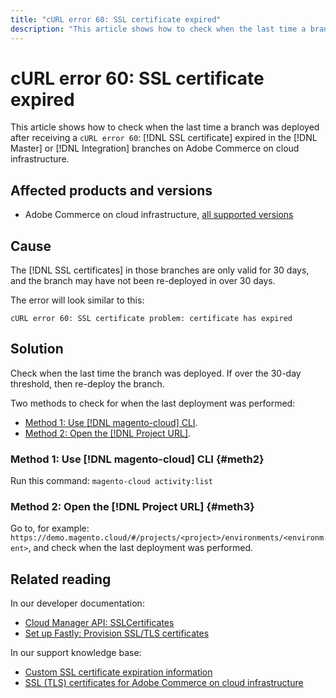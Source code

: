 ```yaml
---
title: "cURL error 60: SSL certificate expired"
description: "This article shows how to check when the last time a branch was deployed after receiving a cURL error 60: SSL certificate expired in the Master or Integration branches on Adobe Commerce on cloud infrastructure."
---
```


# cURL error 60: SSL certificate expired

This article shows how to check when the last time a branch was deployed after receiving a `cURL error 60`: [!DNL SSL certificate] expired in the [!DNL Master] or [!DNL Integration] branches on Adobe Commerce on cloud infrastructure.

## Affected products and versions

* Adobe Commerce on cloud infrastructure, [all supported versions](https://magento.com/sites/default/files/magento-software-lifecycle-policy.pdf)

## Cause

The [!DNL SSL certificates] in those branches are only valid for 30 days, and the branch may have not been re-deployed in over 30 days.

The error will look similar to this:

```cURL
cURL error 60: SSL certificate problem: certificate has expired
```

## Solution

Check when the last time the branch was deployed. If over the 30-day threshold, then re-deploy the branch.

Two methods to check for when the last deployment was performed:

* [Method 1: Use [!DNL magento-cloud] CLI](#meth2).
* [Method 2: Open the [!DNL Project URL]](#meth3).

### Method 1: Use [!DNL magento-cloud] CLI {#meth2}

Run this command: `magento-cloud activity:list`

### Method 2: Open the [!DNL Project URL] {#meth3}

Go to, for example: `https://demo.magento.cloud/#/projects/<project>/environments/<environment>`, and check when the last deployment was performed.

## Related reading

In our developer documentation:

* [Cloud Manager API: SSLCertificates](https://developer.adobe.com/experience-cloud/cloud-manager/reference/api/#tag/SSLCertificates)
* [Set up Fastly: Provision SSL/TLS certificates](https://devdocs.magento.com/cloud/cdn/configure-fastly.html#provision-ssltls-certificates)

In our support knowledge base:

* [Custom SSL certificate expiration information](https://experienceleague.adobe.com/docs/commerce-knowledge-base/kb/troubleshooting/miscellaneous/custom-ssl-certificate-expiration-information.html)
* [SSL (TLS) certificates for Adobe Commerce on cloud infrastructure](https://experienceleague.adobe.com/docs/commerce-knowledge-base/kb/how-to/ssl-tls-certificates-for-magento-commerce-cloud-faq.html)
